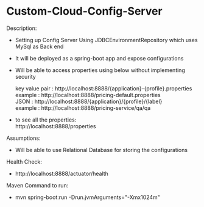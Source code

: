 # Custom-Cloud-Config-Server

Description:
       
 - Setting up Config Server Using JDBCEnvironmentRepository which uses MySql as Back end  
 
 - It will be deployed as a spring-boot app and expose configurations     
     
 - Will be able to access properties using below without implementing security
 
     key value pair : http://localhost:8888/{application}-{profile}.properties     
     example : http://localhost:8888/pricing-default.properties      
     JSON : http://localhost:8888/{application}/{profile}/{label}   
     example : http://localhost:8888/pricing-service/qa/qa
 - to see all the properties:  
     http://localhost:8888/properties
 
Assumptions: 
- Will be able to use Relational Database for storing the configurations

Health Check:
- http://localhost:8888/actuator/health

Maven Command to run: 
- mvn spring-boot:run -Drun.jvmArguments="-Xmx1024m"  

